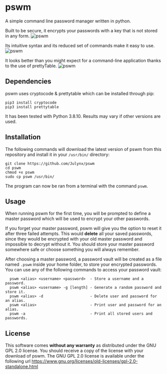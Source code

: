 # pswm
A simple command line password manager written in python.


Built to be secure, it encrypts your passwords with a key that is not stored in any form.
![pswm](https://i.imgur.com/IqHqajs.png)

Its intuitive syntax and its reduced set of commands make it easy to use.
![pswm](https://i.imgur.com/GPNoxX6.png)

It looks better than you might expect for a command-line application thanks to the use of prettyTable.
![pswm](https://i.imgur.com/Ie5UCvX.png)

## Dependencies

pswm uses cryptocode & prettytable which can be installed through pip:

```
pip3 install cryptocode
pip3 install prettytable
```

It has been tested with Python 3.8.10. 
Results may vary if other versions are used.


## Installation

The following commands will download the latest version of pswm from this repository 
and install it in your `/usr/bin/` directory:
```
git clone https://github.com/Julynx/pswm
cd pswm
chmod +x pswm
sudo cp pswm /usr/bin/
```
The program can now be ran from a terminal with the command `pswm`.


## Usage

When running pswm for the first time, you will be prompted to define a master password which will be used to encrypt your other passwords. 

If you forget your master password, pswm will give you the option to reset it after three failed attempts. This would **delete** all your saved passwords, since they would be encrypted with your old master password and impossible to decrypt without it. You should store your master password somewhere safe or choose something you will always remember.

After choosing a master password, a password vault will be created as a file named `.pswm` inside your home folder, to store your encrypted passwords. You can use any of the following commands to access your password vault:
```
  pswm <alias> <username> <password>  - Store a username and a password.
  pswm <alias> <username> -g [length] - Generate a random password and store it.
  pswm <alias> -d                     - Delete user and password for an alias.
  pswm <alias>                        - Print user and password for an alias.
  pswm -a                             - Print all stored users and passwords.
```

## License

This software comes **without any warranty** as distributed under the GNU GPL 2.0 license.
You should receive a copy of the license with your download of pswm. 
The GNU GPL 2.0 license is available under the following url
https://www.gnu.org/licenses/old-licenses/gpl-2.0-standalone.html
